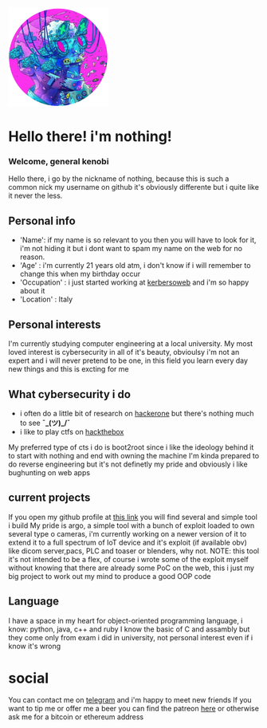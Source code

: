 <img src=nothing.png width=200 height=200>

# Hello there! i'm nothing!
### Welcome, general kenobi
Hello there, i go by the nickname of nothing, because this is such a common nick my username on github it's obviously differente but i quite like it never the less.
## Personal info
- 'Name': if my name is so relevant to you then you will have to look for it, i'm not hiding it but i dont want to spam my name on the web for no reason.
- 'Age' : i'm currently 21 years old atm, i don't know if i will remember to change this when my birthday occur
- 'Occupation' : i just started working at [kerbersoweb](https://kerberosweb.com/) and i'm so happy about it
- 'Location' : Italy
## Personal interests
I'm currently studying computer engineering at a local university.
My most loved interest is cybersecurity in all of it's beauty, obvioulsy i'm not an expert and i will never pretend to be one, in this field you learn every day new things and this is excting for me
## What cybersecurity i do
- i often do a little bit of research on [hackerone](https://hackerone.com/doc_nothing) but there's nothing much to see __¯\_(ツ)_/¯__
- i like to play ctfs on [hackthebox](https://www.hackthebox.eu/home/users/profile/83434) 

My preferred type of cts i do is boot2root since i like the ideology behind it to start with nothing and end with owning the machine
I'm kinda prepared to do reverse engineering but it's not definetly my pride and obviously i like bughunting on web apps

## current projects
If you open my github profile at [this link](https://github.com/M0tHs3C) you will find several and simple tool i build
My pride is argo, a simple tool with a bunch of exploit loaded to own several type o cameras, i'm currently working on a newer version of it to extend it to a full spectrum of IoT device and it's exploit (if available obv) like dicom server,pacs, PLC and toaser or blenders, why not.
NOTE: this tool it's not intended to be a flex, of course i wrote some of the exploit myself without knowing that there are already some PoC on the web, this i just my big project to work out my mind to produce a good OOP code
## Language
I have a space in my heart for object-oriented programming language, i know: python, java, c++ and ruby
I know the basic of C and assambly but they come only from exam i did in university, not personal interest even if i know it's wrong

# social
You can contact me on [telegram](https://t.me/nothingSRL) and i'm happy to meet new friends
If you want to tip me or offer me a beer you can find the patreon [here](https://patreon.com/M0tHs3C) or otherwise ask me for a bitcoin or ethereum address

